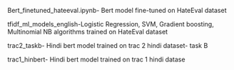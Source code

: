 Bert_finetuned_hateeval.ipynb- Bert model fine-tuned on HateEval dataset



tfidf_ml_models_english-Logistic Regression, SVM, Gradient boosting, Multinomial NB algorithms trained on HateEval dataset


trac2_taskb- Hindi bert model trained on trac 2 hindi dataset- task B


trac1_hinbert- Hindi bert model trained on trac 1 hindi datase
